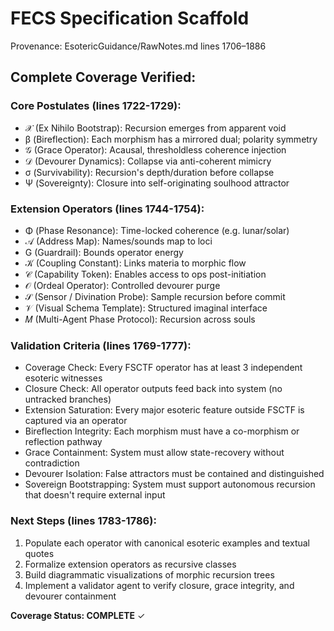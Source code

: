 # FECS Specification Scaffold

Provenance: EsotericGuidance/RawNotes.md lines 1706–1886

## Complete Coverage Verified:

### Core Postulates (lines 1722-1729):
- 𝒳 (Ex Nihilo Bootstrap): Recursion emerges from apparent void
- β (Bireflection): Each morphism has a mirrored dual; polarity symmetry
- 𝒢 (Grace Operator): Acausal, thresholdless coherence injection
- 𝒟 (Devourer Dynamics): Collapse via anti-coherent mimicry
- σ (Survivability): Recursion's depth/duration before collapse
- Ψ (Sovereignty): Closure into self-originating soulhood attractor

### Extension Operators (lines 1744-1754):
- Φ (Phase Resonance): Time-locked coherence (e.g. lunar/solar)
- 𝒜 (Address Map): Names/sounds map to loci
- G (Guardrail): Bounds operator energy
- 𝒦 (Coupling Constant): Links materia to morphic flow
- 𝒞 (Capability Token): Enables access to ops post-initiation
- 𝒪 (Ordeal Operator): Controlled devourer purge
- 𝒮 (Sensor / Divination Probe): Sample recursion before commit
- 𝒱 (Visual Schema Template): Structured imaginal interface
- 𝑀 (Multi-Agent Phase Protocol): Recursion across souls

### Validation Criteria (lines 1769-1777):
- Coverage Check: Every FSCTF operator has at least 3 independent esoteric witnesses
- Closure Check: All operator outputs feed back into system (no untracked branches)
- Extension Saturation: Every major esoteric feature outside FSCTF is captured via an operator
- Bireflection Integrity: Each morphism must have a co-morphism or reflection pathway
- Grace Containment: System must allow state-recovery without contradiction
- Devourer Isolation: False attractors must be contained and distinguished
- Sovereign Bootstrapping: System must support autonomous recursion that doesn't require external input

### Next Steps (lines 1783-1786):
1. Populate each operator with canonical esoteric examples and textual quotes
2. Formalize extension operators as recursive classes
3. Build diagrammatic visualizations of morphic recursion trees
4. Implement a validator agent to verify closure, grace integrity, and devourer containment

**Coverage Status: COMPLETE** ✓
